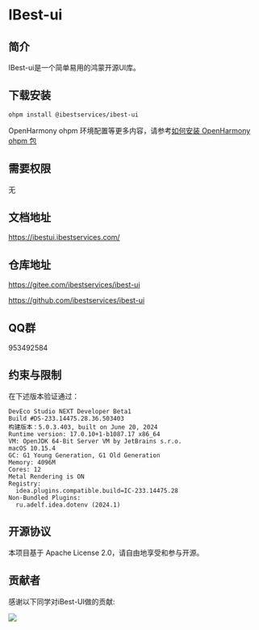 # IBest-ui

## 简介

IBest-ui是一个简单易用的鸿蒙开源UI库。

## 下载安装

`ohpm install @ibestservices/ibest-ui`

OpenHarmony ohpm 环境配置等更多内容，请参考[如何安装 OpenHarmony ohpm 包](https://gitee.com/openharmony-tpc/docs/blob/master/OpenHarmony_har_usage.md)

## 需要权限
无


## 文档地址

https://ibestui.ibestservices.com/


## 仓库地址
https://gitee.com/ibestservices/ibest-ui

https://github.com/ibestservices/ibest-ui

## QQ群
953492584

## 约束与限制
在下述版本验证通过：
```text
DevEco Studio NEXT Developer Beta1
Build #DS-233.14475.28.36.503403
构建版本：5.0.3.403, built on June 20, 2024
Runtime version: 17.0.10+1-b1087.17 x86_64
VM: OpenJDK 64-Bit Server VM by JetBrains s.r.o.
macOS 10.15.4
GC: G1 Young Generation, G1 Old Generation
Memory: 4096M
Cores: 12
Metal Rendering is ON
Registry:
  idea.plugins.compatible.build=IC-233.14475.28
Non-Bundled Plugins:
  ru.adelf.idea.dotenv (2024.1)

```

## 开源协议
本项目基于 Apache License 2.0，请自由地享受和参与开源。



## 贡献者
感谢以下同学对iBest-UI做的贡献:

<a href="https://github.com/ibestservices/ibest-ui/graphs/contributors">
  <img src="https://contrib.rocks/image?repo=ibestservices/ibest-ui" />
</a>